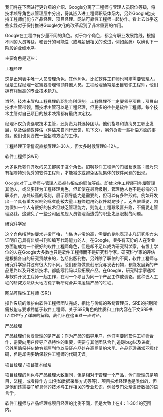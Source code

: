 我们将在下面进行更详细的介绍，Google分离了工程师与管理人员职位等级，将技术领导角色从管理层中分出，将其嵌入进工程师职级体系内，另外Google也支持工程师们能与产品经理、项目经理、网站可靠性工程师一起协作。看上去似乎这些实践对于保持推进Google文化的改革起到了非常重要的作用。


Google在工程中有少量不同的角色。对于每个角色，都会有职业发展路线，根据不同的人员等级，和晋升的可能性（或与薪酬相关的改进，例如薪酬）以确认下一阶段的业绩水平。


主要角色是这些：

工程经理

这是此列表中唯一人员管理角色。其他角色，比如软件工程师也可能需要管理人，但是工程经理一定需要管理带领其他人员。工程经理通常是出自软件工程师，他们拥有相当高的专业技术能力。

当然，技术主管和工程经理的职能有所区别。工程经理不一定要领导项目；项目由技术主管带领，而技术主管可以是工程经理，但更多的往往是软件工程师。每个技术主管对自己项目的技术决策都有最终决定权。

经理不仅负责选取技术主管，还负责为其选择团队。他们指导和协助员工职业发展，以及做绩效评估（评估来自同行反馈，见下文），另外负责一些补偿方面的事务。他们也负责做一些招聘方面的工作。

工程经理正常情况直接管理3-30人，但大多时候管理8-12人。


软件工程师(SWE)

大多数做软件开发的员工都属于这个角色。招聘软件工程师的门槛也很高：因为只有招聘特别优秀的软件工程师，才能减少或避免困扰集体的软件问题的出现。

Google对于工程师与管理人员都有相应的职位等级。即使软件工程师可能要管理其他人，或又要转为工程经理角色，但即使在最高级别，管理他人也不是必需的升职条件。身处较高的级别，展示领导能力是需要的，但可以有多种形式。例如开发出一个具有重大影响的或者能被大量工程师运用的软件就足够了。这点很重要，因为假如一个人有很好的技术但缺乏管理能力，则能走工程职级晋升路，不需要走管理路线。这避免了一些公司因忽视人员管理而遭受的职业发展限制的问题。

研究科学家

这个角色招聘的要求非常严格，门槛也非常的高，需要的是能表现非凡研究能力来证明自己具有出版书刊和编写代码能力的人。在Google，很多有天份的人在专业方面能成为一个很好的软件工程师角色，但是却不足以成为研究科学家。有博士学位的人在Google大多数也只是软件工程师而不是研究科学家。研究科学家的评估是根据各自的研究贡献来的，包括出版刊物，另外除了职位的不同，软件工程师与研究科学家并没有很大的不同。他们都能做原创研究与发表刊物，都能发展新的产品思路以及开发新技术，都能写代码以及拓展产品。在Google，研究科学家通常与软件开发工程师一起工作，在同一个项目为同一个产品工作或调查。这种嵌入工程的研究方法极大地方便了新研究合并进运输产品的过程。


网站可靠性工程师 (SRE)

操作系统的维护由软件工程师团队完成，相比与传统的系统管理员，SRE的招聘所需技能与要求稍低于软件工程师。关于SRE角色的性质和工作内容在下文SRE书[7]中进行了详细的解释，我们不在这里进一步讨论。


产品经理

产品经理们负责管理的是产品；作为产品的倡导用户，他们需要同软件工程师合作，需要向用户传导产品特性的重要，需要与其他团队合作,追踪bug以及进度，另外要确保任何地方都要到位以保证产品处在高质量的水平。产品经理通常不写代码，但是却需要确保软件工程师的代码无误。



项目经理 / 项目技术经理


项目经理的角色与产品经理大致相同，但是相对于管理一个产品，他们管理的是项目，流程，或者操作方式(例如数据采集方式等等)。项目技术经理也是类似的，但是他们还需要了解具体的技术与工作相关的专业知识，例如专门处理语音数据的语言学。

软件工程师与产品经理或项目经理的比例不同，但是大致上在4：1-30:1的范围内。


